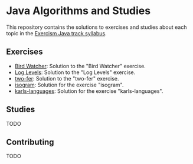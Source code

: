 # Java Algorithms and Studies

This repository contains the solutions to exercises and studies about each topic in the [Exercism Java track syllabus](https://exercism.io/tracks/java).

## Exercises

- [Bird Watcher](/bird-watcher): Solution to the "Bird Watcher" exercise.
- [Log Levels](/log-levels): Solution to the "Log Levels" exercise.
- [two-fer](/two-fer): Solution to the "two-fer" exercise.
- [isogram](/isogram): Solution for the exercise "isogram".
- [karls-languages](/karls-languages): Solution for the exercise "karls-languages".

## Studies

TODO

## Contributing

TODO

